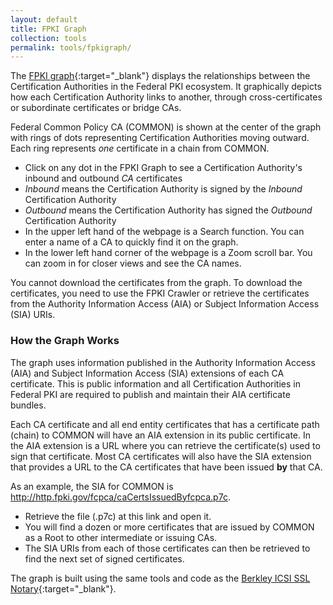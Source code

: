 ```yaml
---
layout: default 
title: FPKI Graph
collection: tools
permalink: tools/fpkigraph/
---
```


The [FPKI graph](https://fpki-graph.fpki-lab.gov/){:target="_blank"} displays the relationships between the Certification Authorities in the Federal PKI ecosystem.   It graphically depicts how each Certification Authority links to another, through cross-certificates or subordinate certificates or bridge CAs.  

Federal Common Policy CA (COMMON) is shown at the center of the graph with rings of dots representing Certification Authorities moving outward.  Each ring represents *one* certificate in a chain from COMMON.

- Click on any dot in the FPKI Graph to see a Certification Authority's inbound and outbound _CA_ certificates
- _Inbound_ means the Certification Authority is signed by the _Inbound_ Certification Authority
- _Outbound_ means the Certification Authority has signed the _Outbound_ Certification Authority
- In the upper left hand of the webpage is a Search function.  You can enter a name of a CA to quickly find it on the graph.
- In the lower left hand corner of the webpage is a Zoom scroll bar.  You can zoom in for closer views and see the CA names.

You cannot download the certificates from the graph.  To download the certificates, you need to use the FPKI Crawler or retrieve the certificates from the Authority Information Access (AIA) or Subject Information Access (SIA) URIs.     

### How the Graph Works
The graph uses information published in the Authority Information Access (AIA) and Subject Information Access (SIA) extensions of each CA certificate.  This is public information and all Certification Authorities in Federal PKI are required to publish and maintain their AIA certificate bundles. 

Each CA certificate and all end entity certificates that has a certificate path (chain) to COMMON will have an AIA extension in its public certificate.  In the AIA extension is a URL where you can retrieve the certificate(s) used to sign that certificate.  Most CA certificates will also have the SIA extension that provides a URL to the CA certificates that have been issued **by** that CA. 

As an example, the SIA for COMMON is http://http.fpki.gov/fcpca/caCertsIssuedByfcpca.p7c. 

- Retrieve the file (.p7c) at this link and open it.  
- You will find a dozen or more certificates that are issued by COMMON as a Root to other intermediate or issuing CAs.  
- The SIA URIs from each of those certificates can then be retrieved to find the next set of signed certificates.

The graph is built using the same tools and code as the [Berkley ICSI SSL Notary](https://notary.icsi.berkeley.edu/trust-tree/){:target="_blank"}. 
